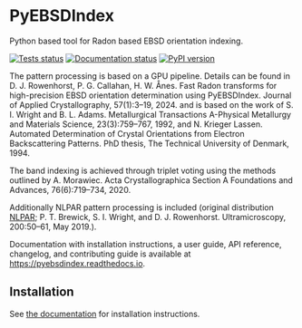 # PyEBSDIndex

Python based tool for Radon based EBSD orientation indexing.

[![Tests status](https://github.com/USNavalResearchLaboratory/PyEBSDIndex/actions/workflows/tests.yml/badge.svg)](https://github.com/USNavalResearchLaboratory/PyEBSDIndex/actions/workflows/tests.yml)
[![Documentation status](https://readthedocs.org/projects/pyebsdindex/badge/?version=latest)](https://pyebsdindex.readthedocs.io/en/latest/)
[![PyPI version](https://img.shields.io/pypi/v/pyebsdindex.svg)](https://pypi.python.org/pypi/pyebsdindex)

The pattern processing is based on a GPU pipeline.  Details can be found
in D. J. Rowenhorst, P. G. Callahan, H. W. Ånes. Fast Radon transforms for
high-precision EBSD orientation determination using PyEBSDIndex. Journal of
Applied Crystallography, 57(1):3–19, 2024. and is based on the work of S. I.
Wright and B. L. Adams. Metallurgical Transactions A-Physical Metallurgy and
Materials Science, 23(3):759–767, 1992, and N. Krieger Lassen. Automated
Determination of Crystal Orientations from Electron Backscattering Patterns.
PhD thesis, The Technical University of Denmark, 1994. 

The band indexing is achieved through triplet voting using the methods outlined by A.
Morawiec. Acta Crystallographica Section A Foundations and Advances, 76(6):719–734,
2020.

Additionally NLPAR pattern processing is included (original distribution
[NLPAR](https://github.com/USNavalResearchLaboratory/NLPAR); P. T. Brewick, S. I.
Wright, and D. J. Rowenhorst. Ultramicroscopy, 200:50–61, May 2019.).

Documentation with installation instructions, a user guide, API reference, changelog,
and contributing guide is available at https://pyebsdindex.readthedocs.io.

## Installation

See [the documentation](https://pyebsdindex.readthedocs.io/en/stable/installation.html)
for installation instructions.

